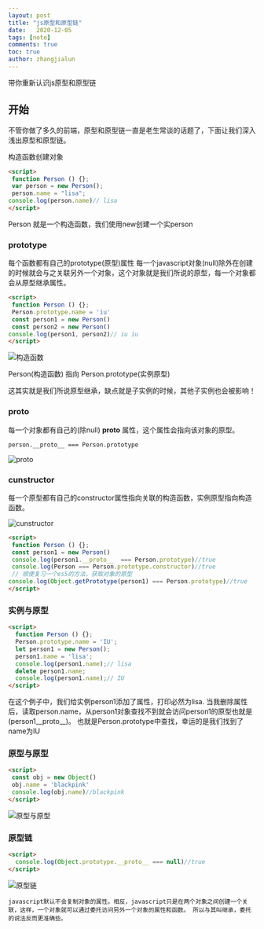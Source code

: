 ```yaml
---
layout: post
title: "js原型和原型链"
date:   2020-12-05
tags: [note]
comments: true
toc: true
author: zhangjialun
---
```

带你重新认识js原型和原型链

<!-- more -->
## 开始

不管你做了多久的前端，原型和原型链一直是老生常谈的话题了，下面让我们深入浅出原型和原型链。

构造函数创建对象

```html
<script>
 function Person () {};
 var person = new Person();
 person.name = "lisa";
console.log(person.name)// lisa
</script>
```

Person 就是一个构造函数，我们使用new创建一个实person

### prototype

每个函数都有自己的prototype(原型)属性
每一个javascript对象(null)除外在创建的时候就会与之关联另外一个对象，这个对象就是我们所说的原型，每一个对象都会从原型继承属性。

```html
<script>
 function Person () {};
 Person.prototype.name = 'iu'
 const person1 = new Person()
 const person2 = new Person()
console.log(person1, person2)// iu iu
</script>
```

![构造函数](https://zhangjialun555.github.io/images/prototype/WechatIMG58.png)

Person(构造函数) 指向 Person.prototype(实例原型)

这其实就是我们所说原型继承，缺点就是子实例的时候，其他子实例也会被影响！

### proto

每一个对象都有自己的(除null) __proto__ 属性，这个属性会指向该对象的原型。

`
person.__proto__ === Person.prototype
`

![proto](https://zhangjialun555.github.io/images/prototype/WechatIMG59.png)

### cunstructor

每一个原型都有自己的constructor属性指向关联的构造函数，实例原型指向构造函数。

![cunstructor](https://zhangjialun555.github.io/images/prototype/WechatIMG60.png)

```html
<script>
 function Person () {};
 const person1 = new Person()
 console.log(person1.__proto__  === Person.prototype)//true
 console.log(Person === Person.prototype.constructor)//true
 // 顺便复习一个es5的方法，获取对象的原型
console.log(Object.getPrototype(person1) === Person.prototype)//true
</script>
```

### 实例与原型

```html
<script>
  function Person () {};
  Person.prototype.name = 'IU';
  let person1 = new Person();
  person1.name = 'lisa';
  console.log(person1.name);// lisa
  delete person1.name;
  console.log(person1.name);// IU
</script>
```

在这个例子中，我们给实例person1添加了属性，打印必然为lisa.
当我删除属性后，读取person.name，从person1对象查找不到就会访问person1的原型也就是 (person1__proto__)。
也就是Person.prototype中查找，幸运的是我们找到了name为IU

### 原型与原型

```html
<script>
 const obj = new Object()
 obj.name = 'blackpink'
 console.log(obj.name)//blackpink
</script>
```

![原型与原型](https://zhangjialun555.github.io/images/prototype/WechatIMG61.png)

### 原型链

```html
<script>
  console.log(Object.prototype.__proto__ === null)//true
</script>
```

![原型链](https://zhangjialun555.github.io/images/prototype/WechatIMG62.png)

`
  javascript默认不会复制对象的属性。相反，javascript只是在两个对象之间创建一个关联，这样，一个对象就可以通过委托访问另外一个对象的属性和函数。
所以与其叫继承，委托的说法反而更准确些。
`
